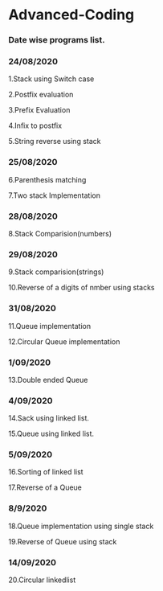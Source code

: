 # Advanced-Coding
### Date wise programs list.

### 24/08/2020
1.Stack using Switch case

2.Postfix evaluation

3.Prefix Evaluation

4.Infix to postfix

5.String reverse using stack

### 25/08/2020
6.Parenthesis matching 

7.Two stack Implementation

### 28/08/2020
8.Stack Comparision(numbers)

### 29/08/2020
9.Stack comparision(strings)

10.Reverse of a digits of nmber using stacks

### 31/08/2020
11.Queue implementation

12.Circular Queue implementation

### 1/09/2020
13.Double ended Queue

### 4/09/2020
14.Sack using linked list.

15.Queue using linked list.

### 5/09/2020
16.Sorting of linked list

17.Reverse of a Queue

### 8/9/2020
18.Queue implementation using single stack

19.Reverse of Queue using stack

### 14/09/2020
20.Circular linkedlist
